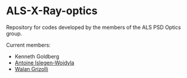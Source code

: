 # ALS-X-Ray-optics

Repository for codes developed by the members of the ALS PSD Optics group.

Current members:

* Kenneth Goldberg
* [Antoine Islegen-Wojdyla](https://github.com/awojdyla)
* [Walan Grizolli](https://github.com/wgrizolliALS)
